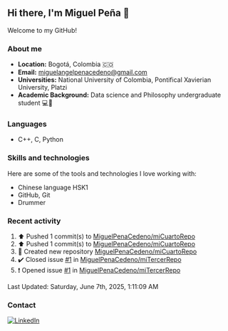## Hi there, I'm Miguel Peña 👋

Welcome to my GitHub!

### About me

- **Location:** Bogotá, Colombia :colombia:
- **Email:** <miguelangelpenacedeno@gmail.com>
- **Universities:** National University of Colombia, Pontifical Xavierian University, Platzi
- **Academic Background:** Data science and Philosophy undergraduate student :computer::book:

### Languages

- C++, C, Python

### Skills and technologies

Here are some of the tools and technologies I love working with:

- Chinese language HSK1
- GitHub, Git
- Drummer

### Recent activity
<!--RECENT_ACTIVITY:start-->
1. ⬆️ Pushed 1 commit(s) to [MiguelPenaCedeno/miCuartoRepo](https://github.com/MiguelPenaCedeno/miCuartoRepo)<br>
2. ⬆️ Pushed 1 commit(s) to [MiguelPenaCedeno/miCuartoRepo](https://github.com/MiguelPenaCedeno/miCuartoRepo)<br>
3. 📔 Created new repository [MiguelPenaCedeno/miCuartoRepo](https://github.com/MiguelPenaCedeno/miCuartoRepo)<br>
4. ✔️ Closed issue [#1](https://github.com/MiguelPenaCedeno/miTercerRepo/issues/1) in [MiguelPenaCedeno/miTercerRepo](https://github.com/MiguelPenaCedeno/miTercerRepo)<br>
5. ❗️ Opened issue [#1](https://github.com/MiguelPenaCedeno/miTercerRepo/issues/1) in [MiguelPenaCedeno/miTercerRepo](https://github.com/MiguelPenaCedeno/miTercerRepo)<br>
<!--RECENT_ACTIVITY:end-->

<!--RECENT_ACTIVITY:last_update-->
Last Updated: Saturday, June 7th, 2025, 1:11:09 AM
<!--RECENT_ACTIVITY:last_update_end-->

### Contact

[![LinkedIn](https://img.shields.io/badge/LinkedIn-Profile-blue?style=for-the-badge&logo=linkedin)](https://www.linkedin.com/in/miguel-angel-pena-cedeno/)
